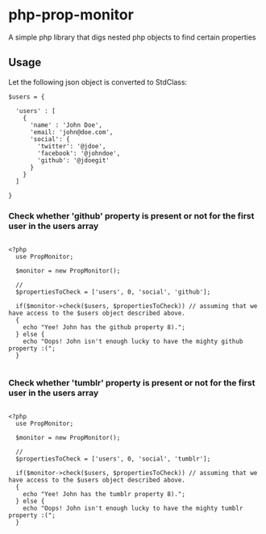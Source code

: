 # php-prop-monitor
A simple php library that digs nested php objects to find certain properties

## Usage

Let the following json object is converted to StdClass:

```
$users = {
  
  'users' : [
    {
      'name' : 'John Doe',
      'email: 'john@doe.com',
      'social': {
        'twitter': '@jdoe',
        'facebook': '@johndoe',
        'github': '@jdoegit'
      }
    }
  ] 

}

```

### Check whether 'github' property is present or not for the first user in the users array

```

<?php
  use PropMonitor;
  
  $monitor = new PropMonitor();
  
  //
  $propertiesToCheck = ['users', 0, 'social', 'github'];
  
  if($monitor->check($users, $propertiesToCheck)) // assuming that we have access to the $users object described above.
  {
    echo "Yee! John has the github property 8).";
  } else {
    echo "Oops! John isn't enough lucky to have the mighty github property :(";
  }
  
```

### Check whether 'tumblr' property is present or not for the first user in the users array

```

<?php
  use PropMonitor;
  
  $monitor = new PropMonitor();
  
  //
  $propertiesToCheck = ['users', 0, 'social', 'tumblr'];
  
  if($monitor->check($users, $propertiesToCheck)) // assuming that we have access to the $users object described above.
  {
    echo "Yee! John has the tumblr property 8).";
  } else {
    echo "Oops! John isn't enough lucky to have the mighty tumblr property :(";
  }
  
```

